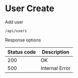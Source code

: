 User Create
===================

Add user

```shell title="Method <span class='color-method'>POST</span>"
/api/users
```

Response options

| Status code                          | Description    |
|--------------------------------------|----------------|
| <span class='color-200'>200</span>   | OK             |
| <span class='color-error'>500</span> | Internal Error |